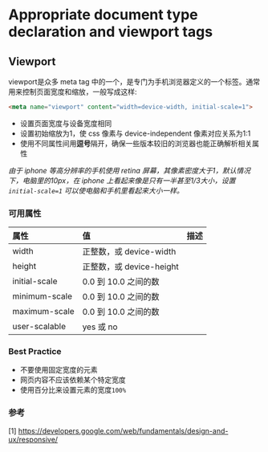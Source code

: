 # Appropriate document type declaration and viewport tags

## Viewport

viewport是众多 meta tag 中的一个，是专门为手机浏览器定义的一个标签。通常用来控制页面宽度和缩放，一般写成这样:

```html
<meta name="viewport" content="width=device-width, initial-scale=1">
```

* 设置页面宽度与设备宽度相同
* 设置初始缩放为1，使 css 像素与 device-independent 像素对应关系为1:1
* 使用不同属性间用**逗号**隔开，确保一些版本较旧的浏览器也能正确解析相关属性

_由于 iphone 等高分辨率的手机使用 retina 屏幕，其像素密度大于1，默认情况下，电脑里的10px，在 iphone 上看起来像是只有一半甚至1/3大小，设置 _`initial-scale=1`_ 可以使电脑和手机里看起来大小一样。_

### 可用属性

| 属性 | 值 | 描述 |
| :--- | :--- | :--- |
| width | 正整数，或 device-width |  |
| height | 正整数，或 device-height |  |
| initial-scale | 0.0 到 10.0 之间的数 |  |
| minimum-scale | 0.0 到 10.0 之间的数 |  |
| maximum-scale | 0.0 到 10.0 之间的数 |  |
| user-scalable | yes 或 no |  |

### Best Practice

* 不要使用固定宽度的元素
* 网页内容不应该依赖某个特定宽度
* 使用百分比来设置元素的宽度`100%`

### 参考
[1] https://developers.google.com/web/fundamentals/design-and-ux/responsive/

